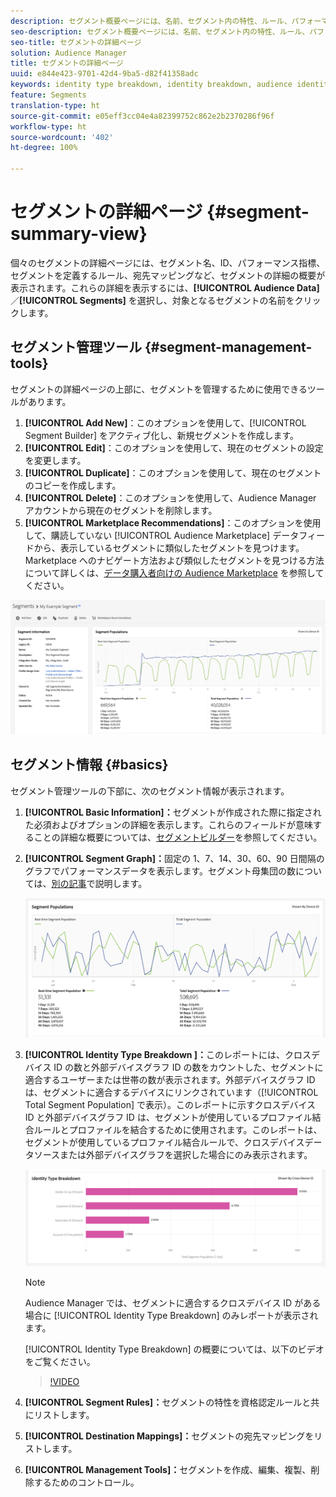 ```yaml
---
description: セグメント概要ページには、名前、セグメント内の特性、ルール、パフォーマンスデータ、宛先マッピング情報などが表示されます。
seo-description: セグメント概要ページには、名前、セグメント内の特性、ルール、パフォーマンスデータ、宛先マッピング情報などが表示されます。
seo-title: セグメントの詳細ページ
solution: Audience Manager
title: セグメントの詳細ページ
uuid: e844e423-9701-42d4-9ba5-d82f41358adc
keywords: identity type breakdown, identity breakdown, audience identity reporting, cross-device, cross-device ID, device ID
feature: Segments
translation-type: ht
source-git-commit: e05eff3cc04e4a82399752c862e2b2370286f96f
workflow-type: ht
source-wordcount: '402'
ht-degree: 100%

---
```



# セグメントの詳細ページ {#segment-summary-view}

個々のセグメントの詳細ページには、セグメント名、ID、パフォーマンス指標、セグメントを定義するルール、宛先マッピングなど、セグメントの詳細の概要が表示されます。これらの詳細を表示するには、**[!UICONTROL Audience Data]**／**[!UICONTROL Segments]** を選択し、対象となるセグメントの名前をクリックします。

## セグメント管理ツール {#segment-management-tools}

セグメントの詳細ページの上部に、セグメントを管理するために使用できるツールがあります。

1. **[!UICONTROL Add New]**：このオプションを使用して、[!UICONTROL Segment Builder] をアクティブ化し、新規セグメントを作成します。
2. **[!UICONTROL Edit]**：このオプションを使用して、現在のセグメントの設定を変更します。
3. **[!UICONTROL Duplicate]**：このオプションを使用して、現在のセグメントのコピーを作成します。
4. **[!UICONTROL Delete]**：このオプションを使用して、Audience Manager アカウントから現在のセグメントを削除します。
5. **[!UICONTROL Marketplace Recommendations]**：このオプションを使用して、購読していない [!UICONTROL Audience Marketplace] データフィードから、表示しているセグメントに類似したセグメントを見つけます。Marketplace へのナビゲート方法および類似したセグメントを見つける方法について詳しくは、[データ購入者向けの Audience Marketplace](../audience-marketplace/marketplace-data-buyers/marketplace-data-buyers.md) を参照してください。

![basic-segment-information](assets/basic-segment-information.png)

## セグメント情報 {#basics}

セグメント管理ツールの下部に、次のセグメント情報が表示されます。

1. **[!UICONTROL Basic Information]：**&#x200B;セグメントが作成された際に指定された必須およびオプションの詳細を表示します。これらのフィールドが意味することの詳細な概要については、[セグメントビルダー](segment-builder.md)を参照してください。
2. **[!UICONTROL Segment Graph]：**&#x200B;固定の 1、7、14、30、60、90 日間隔のグラフでパフォーマンスデータを表示します。セグメント母集団の数については、[別の記事](../../features/segments/segment-builder-data.md)で説明します。

   ![セグメントグラフ](assets/segment-graph.png)

3. **[!UICONTROL Identity Type Breakdown ]：**&#x200B;このレポートには、クロスデバイス ID の数と外部デバイスグラフ ID の数をカウントした、セグメントに適合するユーザーまたは世帯の数が表示されます。外部デバイスグラフ ID は、セグメントに適合するデバイスにリンクされています（[!UICONTROL Total Segment Population] で表示）。このレポートに示すクロスデバイス ID と外部デバイスグラフ ID は、セグメントが使用しているプロファイル結合ルールとプロファイルを結合するために使用されます。このレポートは、セグメントが使用しているプロファイル結合ルールで、クロスデバイスデータソースまたは外部デバイスグラフを選択した場合にのみ表示されます。

   ![セグメントグラフ](assets/segment-type.png)

   >[!NOTE]
   >
   >Audience Manager では、セグメントに適合するクロスデバイス ID がある場合に [!UICONTROL Identity Type Breakdown] のみレポートが表示されます。

   [!UICONTROL Identity Type Breakdown] の概要については、以下のビデオをご覧ください。
   >[!VIDEO](https://video.tv.adobe.com/v/27977/?captions=jpn)

4. **[!UICONTROL Segment Rules]：**&#x200B;セグメントの特性を資格認定ルールと共にリストします。
5. **[!UICONTROL Destination Mappings]：**&#x200B;セグメントの宛先マッピングをリストします。
6. **[!UICONTROL Management Tools]：**&#x200B;セグメントを作成、編集、複製、削除するためのコントロール。